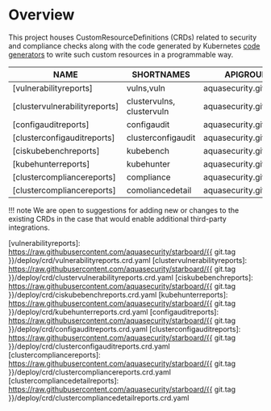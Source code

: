 # Overview

This project houses CustomResourceDefinitions (CRDs) related to security and compliance checks along with the code
generated by Kubernetes [code generators][k8s-code-generator] to write such custom resources in a programmable way.

| NAME                          | SHORTNAMES                | APIGROUP               | NAMESPACED | KIND                                                                 |
|-------------------------------|---------------------------|------------------------|------------|----------------------------------------------------------------------|
| [vulnerabilityreports]        | vulns,vuln                | aquasecurity.github.io | true       | [VulnerabilityReport](./vulnerability-report.md)                     |
| [clustervulnerabilityreports] | clustervulns, clustervuln | aquasecurity.github.io | false      | [ClusterVulnerabilityReport](./clustervulnerability-report.md)       |
| [configauditreports]          | configaudit               | aquasecurity.github.io | true       | [ConfigAuditReport](./configaudit-report.md)                         |
| [clusterconfigauditreports]   | clusterconfigaudit        | aquasecurity.github.io | false      | [ClusterConfigAuditReport](./clusterconfigaudit-report.md)           |
| [ciskubebenchreports]         | kubebench                 | aquasecurity.github.io | false      | [CISKubeBenchReport](./ciskubebench-report.md)                       |
| [kubehunterreports]           | kubehunter                | aquasecurity.github.io | false      | [KubeHunterReport](./kubehunter-report.md)                           |
| [clustercompliancereports]    | compliance                | aquasecurity.github.io | false      | [ClusterComplianceReport](./clustercompliance-report.md)             |
| [clustercompliancereports]    | comoliancedetail          | aquasecurity.github.io | false      | [ClusterComplianceDetailReport](./clustercompliancedetail-report.md) |


!!! note
    We are open to suggestions for adding new or changes to the existing CRDs in the case that would enable
    additional third-party integrations.

[k8s-code-generator]: https://github.com/kubernetes/code-generator

[vulnerabilityreports]: https://raw.githubusercontent.com/aquasecurity/starboard/{{ git.tag }}/deploy/crd/vulnerabilityreports.crd.yaml
[clustervulnerabilityreports]: https://raw.githubusercontent.com/aquasecurity/starboard/{{ git.tag }}/deploy/crd/clustervulnerabilityreports.crd.yaml
[ciskubebenchreports]: https://raw.githubusercontent.com/aquasecurity/starboard/{{ git.tag }}/deploy/crd/ciskubebenchreports.crd.yaml
[kubehunterreports]: https://raw.githubusercontent.com/aquasecurity/starboard/{{ git.tag }}/deploy/crd/kubehunterreports.crd.yaml
[configauditreports]: https://raw.githubusercontent.com/aquasecurity/starboard/{{ git.tag }}/deploy/crd/configauditreports.crd.yaml
[clusterconfigauditreports]: https://raw.githubusercontent.com/aquasecurity/starboard/{{ git.tag }}/deploy/crd/clusterconfigauditreports.crd.yaml
[clustercompliancereports]: https://raw.githubusercontent.com/aquasecurity/starboard/{{ git.tag }}/deploy/crd/clustercompliancereports.crd.yaml
[clustercompliancedetailreports]: https://raw.githubusercontent.com/aquasecurity/starboard/{{ git.tag }}/deploy/crd/clustercompliancedetailreports.crd.yaml


